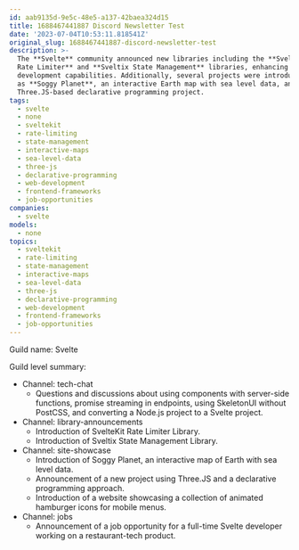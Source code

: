 ```yaml
---
id: aab9135d-9e5c-48e5-a137-42baea324d15
title: 1688467441887 Discord Newsletter Test
date: '2023-07-04T10:53:11.818541Z'
original_slug: 1688467441887-discord-newsletter-test
description: >-
  The **Svelte** community announced new libraries including the **SvelteKit
  Rate Limiter** and **Sveltix State Management** libraries, enhancing
  development capabilities. Additionally, several projects were introduced such
  as **Soggy Planet**, an interactive Earth map with sea level data, and a
  Three.JS-based declarative programming project.
tags:
  - svelte
  - none
  - sveltekit
  - rate-limiting
  - state-management
  - interactive-maps
  - sea-level-data
  - three-js
  - declarative-programming
  - web-development
  - frontend-frameworks
  - job-opportunities
companies:
  - svelte
models:
  - none
topics:
  - sveltekit
  - rate-limiting
  - state-management
  - interactive-maps
  - sea-level-data
  - three-js
  - declarative-programming
  - web-development
  - frontend-frameworks
  - job-opportunities
---
```



<!-- buttondown-editor-mode: plaintext -->Guild name: Svelte

Guild level summary:

- Channel: tech-chat
    - Questions and discussions about using components with server-side functions, promise streaming in endpoints, using SkeletonUI without PostCSS, and converting a Node.js project to a Svelte project.
- Channel: library-announcements
    - Introduction of SvelteKit Rate Limiter Library.
    - Introduction of Sveltix State Management Library.
- Channel: site-showcase
    - Introduction of Soggy Planet, an interactive map of Earth with sea level data.
    - Announcement of a new project using Three.JS and a declarative programming approach.
    - Introduction of a website showcasing a collection of animated hamburger icons for mobile menus.
- Channel: jobs
    - Announcement of a job opportunity for a full-time Svelte developer working on a restaurant-tech product.